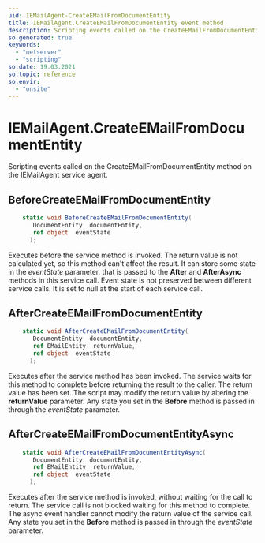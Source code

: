 ```yaml
---
uid: IEMailAgent-CreateEMailFromDocumentEntity
title: IEMailAgent.CreateEMailFromDocumentEntity event method
description: Scripting events called on the CreateEMailFromDocumentEntity method on the IEMailAgent service agent.
so.generated: true
keywords:
  - "netserver"
  - "scripting"
so.date: 19.03.2021
so.topic: reference
so.envir:
  - "onsite"
---
```

# IEMailAgent.CreateEMailFromDocumentEntity

Scripting events called on the <see cref='M:SuperOffice.CRM.Services.IEMailAgent.CreateEMailFromDocumentEntity'>CreateEMailFromDocumentEntity</see> method on the <see cref='IEMailAgent'>IEMailAgent</see>  service agent.

## BeforeCreateEMailFromDocumentEntity
```cs
    static void BeforeCreateEMailFromDocumentEntity(
       DocumentEntity  documentEntity,
       ref object  eventState
      );
```
Executes before the service method is invoked.
The return value is not calculated yet, so this method can't affect the result.
It can store some state in the *eventState* parameter, that is passed to the **After** and **AfterAsync** methods in this service call.
Event state is not preserved between different service calls. It is set to null at the start of each service call.
## AfterCreateEMailFromDocumentEntity
```cs
    static void AfterCreateEMailFromDocumentEntity(
       DocumentEntity  documentEntity,
       ref EMailEntity  returnValue,
       ref object  eventState
      );
```
Executes after the service method has been invoked. The service waits for this method to complete before returning the result to the caller.
The return value has been set. The script may modify the return value by altering the **returnValue** parameter.
Any state you set in the **Before** method is passed in through the *eventState* parameter.
## AfterCreateEMailFromDocumentEntityAsync
```cs
    static void AfterCreateEMailFromDocumentEntityAsync(
       DocumentEntity  documentEntity,
       ref EMailEntity  returnValue,
       ref object  eventState
      );
```
Executes after the service method is invoked, without waiting for the call to return.
The service call is not blocked waiting for this method to complete.
The async event handler cannot modify the return value of the service call.
Any state you set in the **Before** method is passed in through the *eventState* parameter.

